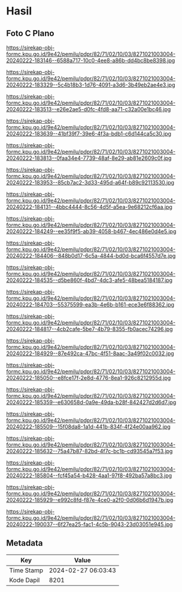 # Hasil

## Foto C Plano

https://sirekap-obj-formc.kpu.go.id/9e42/pemilu/pdpr/82/71/02/10/03/8271021003004-20240222-183146--6588a717-10c0-4ee8-a86b-dd4bc8be8398.jpg

https://sirekap-obj-formc.kpu.go.id/9e42/pemilu/pdpr/82/71/02/10/03/8271021003004-20240222-183329--5c4b18b3-1d76-4091-a3d6-3b49eb2ae4e3.jpg

https://sirekap-obj-formc.kpu.go.id/9e42/pemilu/pdpr/82/71/02/10/03/8271021003004-20240222-183513--e26e2ae5-d0fc-4fd8-aa71-c32a00e1bc46.jpg

https://sirekap-obj-formc.kpu.go.id/9e42/pemilu/pdpr/82/71/02/10/03/8271021003004-20240222-183639--41bf39f7-39e6-4f3a-bdb1-c6d144ca5c30.jpg

https://sirekap-obj-formc.kpu.go.id/9e42/pemilu/pdpr/82/71/02/10/03/8271021003004-20240222-183813--0faa34e4-7739-48af-8e29-ab81e2609c0f.jpg

https://sirekap-obj-formc.kpu.go.id/9e42/pemilu/pdpr/82/71/02/10/03/8271021003004-20240222-183953--85cb7ac2-3d33-495d-a64f-b89c92113530.jpg

https://sirekap-obj-formc.kpu.go.id/9e42/pemilu/pdpr/82/71/02/10/03/8271021003004-20240222-184131--4bbc4444-8c56-4d5f-a5ea-9e68212cf6aa.jpg

https://sirekap-obj-formc.kpu.go.id/9e42/pemilu/pdpr/82/71/02/10/03/8271021003004-20240222-184249--ee35f9f5-ab39-4058-b467-4ec486e0d4e5.jpg

https://sirekap-obj-formc.kpu.go.id/9e42/pemilu/pdpr/82/71/02/10/03/8271021003004-20240222-184406--848b0d17-6c5a-4844-bd0d-bca6f4557d7e.jpg

https://sirekap-obj-formc.kpu.go.id/9e42/pemilu/pdpr/82/71/02/10/03/8271021003004-20240222-184535--d5be860f-4bd7-4dc3-afe5-48bea5184187.jpg

https://sirekap-obj-formc.kpu.go.id/9e42/pemilu/pdpr/82/71/02/10/03/8271021003004-20240222-184703--55375599-ea3b-4e6b-b161-ece3e6f88362.jpg

https://sirekap-obj-formc.kpu.go.id/9e42/pemilu/pdpr/82/71/02/10/03/8271021003004-20240222-184817--4cb2cafe-5be7-4b79-8355-fb0acec74296.jpg

https://sirekap-obj-formc.kpu.go.id/9e42/pemilu/pdpr/82/71/02/10/03/8271021003004-20240222-184929--87e492ca-47bc-4f51-8aac-3a49f02c0032.jpg

https://sirekap-obj-formc.kpu.go.id/9e42/pemilu/pdpr/82/71/02/10/03/8271021003004-20240222-185050--e8fce17f-2e8d-4776-8ea1-926c8212955d.jpg

https://sirekap-obj-formc.kpu.go.id/9e42/pemilu/pdpr/82/71/02/10/03/8271021003004-20240222-185359--e630658d-0a9e-49da-b28f-842427d2d6d7.jpg

https://sirekap-obj-formc.kpu.go.id/9e42/pemilu/pdpr/82/71/02/10/03/8271021003004-20240222-185509--15f08da8-1a1d-441b-834f-4f24e00aa962.jpg

https://sirekap-obj-formc.kpu.go.id/9e42/pemilu/pdpr/82/71/02/10/03/8271021003004-20240222-185632--75a47b87-82bd-4f7c-bc1b-cd93545a7f53.jpg

https://sirekap-obj-formc.kpu.go.id/9e42/pemilu/pdpr/82/71/02/10/03/8271021003004-20240222-185804--fcf45a54-b428-4aa1-97f8-492ba57a8bc3.jpg

https://sirekap-obj-formc.kpu.go.id/9e42/pemilu/pdpr/82/71/02/10/03/8271021003004-20240222-185929--e992c8fd-f87e-4ce0-a2f0-0d06b6d1947b.jpg

https://sirekap-obj-formc.kpu.go.id/9e42/pemilu/pdpr/82/71/02/10/03/8271021003004-20240222-190037--6f27ea25-fac1-4c5b-9043-23d03051e945.jpg


## Metadata

| Key        | Value               |
| ---------- | ------------------- |
| Time Stamp | 2024-02-27 06:03:43 |
| Kode Dapil | 8201                |



